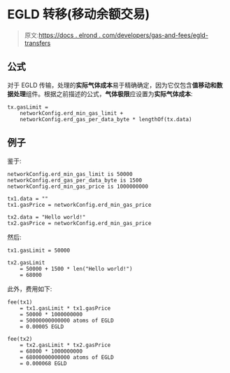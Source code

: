 # EGLD 转移(移动余额交易)

> 原文:[https://docs . elrond . com/developers/gas-and-fees/egld-transfers](https://docs.elrond.com/developers/gas-and-fees/egld-transfers)

 ## 公式

对于 EGLD 传输，处理的**实际气体成本**易于精确确定，因为它仅包含**值移动和数据处理**组件。根据之前描述的公式，**气体极限**应设置为**实际气体成本**:

```
tx.gasLimit = 
    networkConfig.erd_min_gas_limit + 
    networkConfig.erd_gas_per_data_byte * lengthOf(tx.data) 
```

## 例子

鉴于:

```
networkConfig.erd_min_gas_limit is 50000
networkConfig.erd_gas_per_data_byte is 1500
networkConfig.erd_min_gas_price is 1000000000

tx1.data = ""
tx1.gasPrice = networkConfig.erd_min_gas_price

tx2.data = "Hello world!"
tx2.gasPrice = networkConfig.erd_min_gas_price 
```

然后:

```
tx1.gasLimit = 50000

tx2.gasLimit 
    = 50000 + 1500 * len("Hello world!") 
    = 68000 
```

此外，费用如下:

```
fee(tx1) 
    = tx1.gasLimit * tx1.gasPrice 
    = 50000 * 1000000000
    = 50000000000000 atoms of EGLD
    = 0.00005 EGLD

fee(tx2) 
    = tx2.gasLimit * tx2.gasPrice 
    = 68000 * 1000000000
    = 68000000000000 atoms of EGLD
    = 0.000068 EGLD 
```